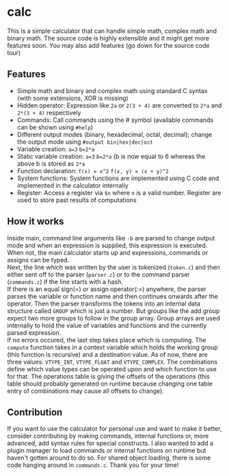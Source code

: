 # calc

This is a simple calculator that can handle simple math, complex math and binary math. The source code is highly extensible and it might get more features soon. You may also add features (go down for the source code tour)

## Features

- Simple math and binary and complex math using standard C syntax (with some extensions, XOR is missing)
- Hidden operator: Expression like `2a` or `2(3 + 4)` are converted to `2*a` and `2*(3 + 4)` respectively
- Commands: Call commands using the # symbol (available commands can be shown using `#help`)
- Different output modes (binary, hexadecimal, octal, decimal); change the output mode using `#output bin|hex|dec|oct`
- Variable creation: `a=3` `b=2*a`
- Static variable creation: `a=3` `b=2*a` (b is now equal to 6 whereas the above b is stored as `2*a`
- Function declaration: `f(x) = x^2` `f(x, y) = (x + y)^2`
- System functions: System functions are implemented using C code and implemented in the calculator internally
- Register: Access a register via `$n` where `n` is a valid number. Register are used to store past results of computations

## How it works
Inside main, command line arguments like `-b` are parsed to change output mode and when an expression is supplied, this expression is executed. When not, the main calculator starts up and expressions, commands or assigns can be typed.<br>Next, the line which was written by the user is tokenized (`token.c`) and then either sent off to the parser (`parser.c`) or to the command parser (`commands.c`) if the line starts with a hash.<br>If there is an equal sign(=) or assign operator(:=) anywhere, the parser parses the variable or function name and then continues onwards after the operator. Then the parser transforms the tokens into an internal data structure called `GROUP` which is just a number. But groups like the add group expect two more groups to follow in the group array. Group arrays are used internally to hold the value of variables and functions and the currently parsed expression. <br> If no errors occured, the last step takes place which is computing. The `compute` function takes in a context variable which holds the working group (this function is recursive) and a destination value. As of now, there are three values: `VTYPE_INT`, `VTYPE_FLOAT` and `VTYPE_COMPLEX`. The combinations define which value types can be operated upon and which function to use for that. The operations table is giving the offsets of the operations (this table should probably generated on runtime because changing one table entry of combinations may cause all offsets to change).

## Contribution
If you want to use the calculator for personal use and want to make it better, consider contributing by making commands, internal functions or, more advanced, add syntax rules for special constructs. I also wanted to add a plugin manager to load commands or internal functions on runtime but haven't gotten around to do so. For shared object loading, there is some code hanging around in `commands.c`. Thank you for your time!
